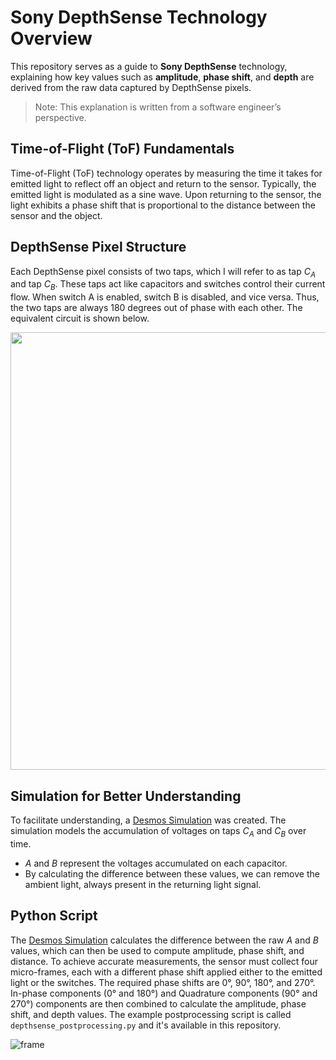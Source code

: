 # Sony DepthSense Technology Overview

This repository serves as a guide to **Sony DepthSense** technology, explaining how key values such as **amplitude**, **phase shift**, and **depth** are derived from the raw data captured by DepthSense pixels.

> Note: This explanation is written from a software engineer’s perspective.

## Time-of-Flight (ToF) Fundamentals
Time-of-Flight (ToF) technology operates by measuring the time it takes for emitted light to reflect off an object and return to the sensor. Typically, the emitted light is modulated as a sine wave. Upon returning to the sensor, the light exhibits a phase shift that is proportional to the distance between the sensor and the object.

## DepthSense Pixel Structure
Each DepthSense pixel consists of two taps, which I will refer to as tap $C_A$ and tap $C_B$. These taps act like capacitors and switches control their current flow. When switch A is enabled, switch B is disabled, and vice versa. Thus, the two taps are always 180 degrees out of phase with each other. The equivalent circuit is shown below.

<p align="center">
  <img src="https://github.com/user-attachments/assets/c5870980-eb6f-46fe-ae38-3a5ac48bce49" width="700">
</p>

## Simulation for Better Understanding
To facilitate understanding, a [Desmos Simulation](https://www.desmos.com/calculator/stxdkrn707) was created. The simulation models the accumulation of voltages on taps $C_A$ and $C_B$ over time.

- $A$ and $B$ represent the voltages accumulated on each capacitor.
- By calculating the difference between these values, we can remove the ambient light, always present in the returning light signal.

## Python Script
The [Desmos Simulation](https://www.desmos.com/calculator/stxdkrn707) calculates the difference between the raw $A$ and $B$ values, which can then be used to compute amplitude, phase shift, and distance. To achieve accurate measurements, the sensor must collect four micro-frames, each with a different phase shift applied either to the emitted light or the switches. The required phase shifts are 0°, 90°, 180°, and 270°. In-phase components (0° and 180°) and Quadrature components (90° and 270°) components are then combined to calculate the amplitude, phase shift, and depth values. The example postprocessing script is called `depthsense_postprocessing.py` and it's available in this repository.

![frame](https://github.com/user-attachments/assets/8356ff53-91f0-4971-bf8c-a1ee2e3acdcc)
